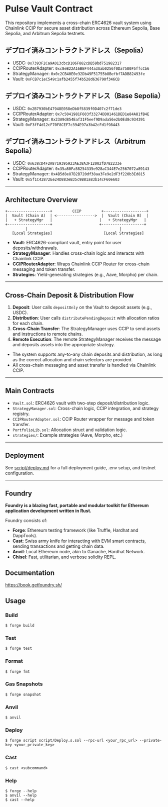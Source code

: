 # Pulse Vault Contract

This repository implements a cross-chain ERC4626 vault system using Chainlink CCIP for secure asset distribution across Ethereum Sepolia, Base Sepolia, and Arbitrum Sepolia testnets.

## デプロイ済みコントラクトアドレス（Sepolia）

- USDC: `0x7393F2Ca9A013cbcD106F882cDB59bd751982317`
- CCIPRouterAdapter: `0xc8eB22A16BEF444a3Aab0256f0Da7580F5ffcCb6`
- StrategyManager: `0x0c2CB40E0e32Db49F51755b8Befbf7ADB82493fe`
- Vault: `0xFCB7c1eC549c1afb2455f74b528d636790f346CB`

## デプロイ済みコントラクトアドレス（Base Sepolia）

- USDC: `0x2B7930bE47948E058eDb8f5839f0D407c2f71de3`
- CCIPRouterAdapter: `0x7c5041981F603f33274DD01461DED1e84A81fB4E`
- StrategyManager: `0x23A9d854Eaf31F5eef9D9ada56e2b0Ed8c934391`
- Vault: `0xF3fF4d12cF70F8CEF7c394E97a3b42cFd1f98443`

## デプロイ済みコントラクトアドレス（Arbitrum Sepolia）

- USDC: `0x638cD4F2A8719395923AE38A3F12002fD782233e`
- CCIPRouterAdapter: `0x35a80Fa58254335e928aC344E7e2567072a89143`
- StrategyManager: `0x4B5d8e87B2B720df38aa3Fe9e2dF3f220b3Ed815`
- Vault: `0x5f1C42872Ee24D883eB35c9B81a83b14cF60e603`

---

## Architecture Overview

```
+-------------------+         CCIP         +-------------------+
|  Vault (Chain A)  | <----------------->  |  Vault (Chain B)  |
|   + StrategyMgr   |                     |   + StrategyMgr   |
+-------------------+                     +-------------------+
         |                                         |
   [Local Strategies]                       [Local Strategies]
```

- **Vault**: ERC4626-compliant vault, entry point for user deposits/withdrawals.
- **StrategyManager**: Handles cross-chain logic and interacts with Chainlink CCIP.
- **CCIPRouterAdapter**: Wraps Chainlink CCIP Router for cross-chain messaging and token transfer.
- **Strategies**: Yield-generating strategies (e.g., Aave, Morpho) per chain.

---

## Cross-Chain Deposit & Distribution Flow

1. **Deposit**: User calls `depositOnly` on the Vault to deposit assets (e.g., USDC).
2. **Distribution**: User calls `distributePendingDeposit` with allocation ratios for each chain.
3. **Cross-Chain Transfer**: The StrategyManager uses CCIP to send assets and instructions to remote chains.
4. **Remote Execution**: The remote StrategyManager receives the message and deposits assets into the appropriate strategy.

- The system supports any-to-any chain deposits and distribution, as long as the correct allocation and chain selectors are provided.
- All cross-chain messaging and asset transfer is handled via Chainlink CCIP.

---

## Main Contracts

- `Vault.sol`: ERC4626 vault with two-step deposit/distribution logic.
- `StrategyManager.sol`: Cross-chain logic, CCIP integration, and strategy registry.
- `CCIPRouterAdapter.sol`: CCIP Router wrapper for message and token transfer.
- `PortfolioLib.sol`: Allocation struct and validation logic.
- `strategies/`: Example strategies (Aave, Morpho, etc.)

---

## Deployment

See [script/deploy.md](script/deploy.md) for a full deployment guide, .env setup, and testnet configuration.

---

## Foundry

**Foundry is a blazing fast, portable and modular toolkit for Ethereum application development written in Rust.**

Foundry consists of:

-   **Forge**: Ethereum testing framework (like Truffle, Hardhat and DappTools).
-   **Cast**: Swiss army knife for interacting with EVM smart contracts, sending transactions and getting chain data.
-   **Anvil**: Local Ethereum node, akin to Ganache, Hardhat Network.
-   **Chisel**: Fast, utilitarian, and verbose solidity REPL.

## Documentation

https://book.getfoundry.sh/

## Usage

### Build

```shell
$ forge build
```

### Test

```shell
$ forge test
```

### Format

```shell
$ forge fmt
```

### Gas Snapshots

```shell
$ forge snapshot
```

### Anvil

```shell
$ anvil
```

### Deploy

```shell
$ forge script script/Deploy.s.sol --rpc-url <your_rpc_url> --private-key <your_private_key>
```

### Cast

```shell
$ cast <subcommand>
```

### Help

```shell
$ forge --help
$ anvil --help
$ cast --help
```
